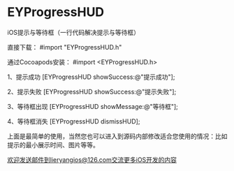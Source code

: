 # EYProgressHUD
iOS提示与等待框（一行代码解决提示与等待框）

直接下载： #import "EYProgressHUD.h"

通过Cocoapods安装： #import <EYProgressHUD.h>

1、提示成功
[EYProgressHUD showSuccess:@"提示成功"];

2、提示失败
[EYProgressHUD showSuccess:@"提示失败"];

3、等待框出现
[EYProgressHUD showMessage:@"等待框"];

4、等待框消失
[EYProgressHUD dismissHUD];

上面是最简单的使用，当然您也可以进入到源码内部修改适合您使用的情况：比如提示的最小展示时间、图片等等。

欢迎发送邮件到lieryangios@126.com交流更多iOS开发的内容
